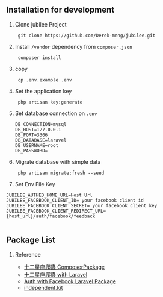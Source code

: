 

## Installation for development

1. Clone jubilee Project
    
        git clone https://github.com/Derek-meng/jubilee.git
        
2. Install `/vendor` dependency from  `composer.json`

        composer install
        
3. copy
   
        cp .env.example .env                

4. Set the application key

        php artisan key:generate
        
5.  Set database connection on `.env`

        DB_CONNECTION=mysql
        DB_HOST=127.0.0.1
        DB_PORT=3306
        DB_DATABASE=laravel
        DB_USERNAME=root
        DB_PASSWORD=

6. Migrate database with simple data
        
        php artisan migrate:fresh --seed

7. Set Env File Key
```
JUBILEE_AUTHED_HOME_URL=Host Url
JUBILEE_FACEBOOK_CLIENT_ID= your facebook client id
JUBILEE_FACEBOOK_CLIENT_SECRET= your facebook client key
JUBILEE_FACEBOOK_CLIENT_REDIRECT_URL= {host_url}/auth/facebook/feedback


```
            

## Package List

1. Reference

    - [十二星座爬蟲 ComposerPackage](https://github.com/Derek-meng/click108.git) 
    - [十二星座爬蟲 with Laravel](https://github.com/Derek-meng/laravel-click108.git)
    - [Auth with Facebook Laravel Package](https://github.com/Derek-meng/jubilee-laravel-auth)
    - [independent.kit](https://github.com/Derek-meng/php-independent.kit.git)
    


